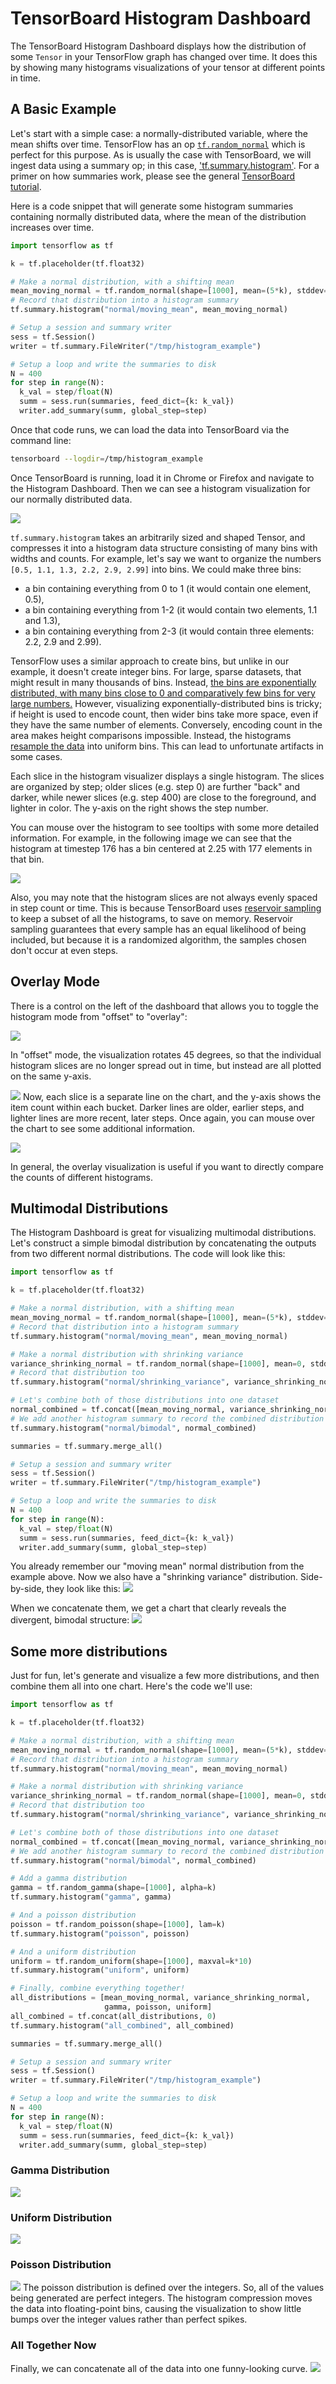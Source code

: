 # TensorBoard Histogram Dashboard

The TensorBoard Histogram Dashboard displays how the distribution of some
`Tensor` in your TensorFlow graph has changed over time. It does this by showing
many histograms visualizations of your tensor at different points in time.

## A Basic Example

Let's start with a simple case: a normally-distributed variable, where the mean
shifts over time.
TensorFlow has an op
[`tf.random_normal`](https://www.tensorflow.org/api_docs/python/tf/random_normal)
which is perfect for this purpose. As is usually the case with TensorBoard, we
will ingest data using a summary op; in this case,
['tf.summary.histogram'](https://www.tensorflow.org/api_docs/python/tf/summary/histogram).
For a primer on how summaries work, please see the general
[TensorBoard tutorial](https://www.tensorflow.org/get_started/summaries_and_tensorboard).

Here is a code snippet that will generate some histogram summaries containing
normally distributed data, where the mean of the distribution increases over
time.

```python
import tensorflow as tf

k = tf.placeholder(tf.float32)

# Make a normal distribution, with a shifting mean
mean_moving_normal = tf.random_normal(shape=[1000], mean=(5*k), stddev=1)
# Record that distribution into a histogram summary
tf.summary.histogram("normal/moving_mean", mean_moving_normal)

# Setup a session and summary writer
sess = tf.Session()
writer = tf.summary.FileWriter("/tmp/histogram_example")

# Setup a loop and write the summaries to disk
N = 400
for step in range(N):
  k_val = step/float(N)
  summ = sess.run(summaries, feed_dict={k: k_val})
  writer.add_summary(summ, global_step=step)
```

Once that code runs, we can load the data into TensorBoard via the command line:


```sh
tensorboard --logdir=/tmp/histogram_example
```

Once TensorBoard is running, load it in Chrome or Firefox and navigate to the
Histogram Dashboard. Then we can see a histogram visualization for our normally
distributed data.

![](https://www.tensorflow.org/images/tensorboard/histogram_dashboard/1_moving_mean.png)

`tf.summary.histogram` takes an arbitrarily sized and shaped Tensor, and
compresses it into a histogram data structure consisting of many bins with
widths and counts. For example, let's say we want to organize the numbers
`[0.5, 1.1, 1.3, 2.2, 2.9, 2.99]` into bins. We could make three bins:
* a bin
containing everything from 0 to 1 (it would contain one element, 0.5),
* a bin
containing everything from 1-2 (it would contain two elements, 1.1 and 1.3),
* a bin containing everything from 2-3 (it would contain three elements: 2.2,
2.9 and 2.99).

TensorFlow uses a similar approach to create bins, but unlike in our example, it
doesn't create integer bins. For large, sparse datasets, that might result in
many thousands of bins.
Instead, [the bins are exponentially distributed, with many bins close to 0 and
comparatively few bins for very large numbers.](https://github.com/tensorflow/tensorflow/blob/c8b59c046895fa5b6d79f73e0b5817330fcfbfc1/tensorflow/core/lib/histogram/histogram.cc#L28)
However, visualizing exponentially-distributed bins is tricky; if height is used
to encode count, then wider bins take more space, even if they have the same
number of elements. Conversely, encoding count in the area makes height
comparisons impossible. Instead, the histograms [resample the data](https://github.com/tensorflow/tensorflow/blob/17c47804b86e340203d451125a721310033710f1/tensorflow/tensorboard/components/tf_backend/backend.ts#L400)
into uniform bins. This can lead to unfortunate artifacts in some cases.

Each slice in the histogram visualizer displays a single histogram.
The slices are organized by step;
older slices (e.g. step 0) are further "back" and darker, while newer slices
(e.g. step 400) are close to the foreground, and lighter in color.
The y-axis on the right shows the step number.

You can mouse over the histogram to see tooltips with some more detailed
information. For example, in the following image we can see that the histogram
at timestep 176 has a bin centered at 2.25 with 177 elements in that bin.

![](https://www.tensorflow.org/images/tensorboard/histogram_dashboard/2_moving_mean_tooltip.png)

Also, you may note that the histogram slices are not always evenly spaced in
step count or time. This is because TensorBoard uses
[reservoir sampling](https://en.wikipedia.org/wiki/Reservoir_sampling) to keep a
subset of all the histograms, to save on memory. Reservoir sampling guarantees
that every sample has an equal likelihood of being included, but because it is
a randomized algorithm, the samples chosen don't occur at even steps.

## Overlay Mode

There is a control on the left of the dashboard that allows you to toggle the
histogram mode from "offset" to "overlay":

![](https://www.tensorflow.org/images/tensorboard/histogram_dashboard/3_overlay_offset.png)

In "offset" mode, the visualization rotates 45 degrees, so that the individual
histogram slices are no longer spread out in time, but instead are all plotted
on the same y-axis.

![](https://www.tensorflow.org/images/tensorboard/histogram_dashboard/4_overlay.png)
Now, each slice is a separate line on the chart, and the y-axis shows the item
count within each bucket. Darker lines are older, earlier steps, and lighter
lines are more recent, later steps. Once again, you can mouse over the chart to
see some additional information.

![](https://www.tensorflow.org/images/tensorboard/histogram_dashboard/5_overlay_tooltips.png)

In general, the overlay visualization is useful if you want to directly compare
the counts of different histograms.

## Multimodal Distributions

The Histogram Dashboard is great for visualizing multimodal
distributions. Let's construct a simple bimodal distribution by concatenating
the outputs from two different normal distributions. The code will look like
this:

```python
import tensorflow as tf

k = tf.placeholder(tf.float32)

# Make a normal distribution, with a shifting mean
mean_moving_normal = tf.random_normal(shape=[1000], mean=(5*k), stddev=1)
# Record that distribution into a histogram summary
tf.summary.histogram("normal/moving_mean", mean_moving_normal)

# Make a normal distribution with shrinking variance
variance_shrinking_normal = tf.random_normal(shape=[1000], mean=0, stddev=1-(k))
# Record that distribution too
tf.summary.histogram("normal/shrinking_variance", variance_shrinking_normal)

# Let's combine both of those distributions into one dataset
normal_combined = tf.concat([mean_moving_normal, variance_shrinking_normal], 0)
# We add another histogram summary to record the combined distribution
tf.summary.histogram("normal/bimodal", normal_combined)

summaries = tf.summary.merge_all()

# Setup a session and summary writer
sess = tf.Session()
writer = tf.summary.FileWriter("/tmp/histogram_example")

# Setup a loop and write the summaries to disk
N = 400
for step in range(N):
  k_val = step/float(N)
  summ = sess.run(summaries, feed_dict={k: k_val})
  writer.add_summary(summ, global_step=step)
```

You already remember our "moving mean" normal distribution from the example
above. Now we also have a "shrinking variance" distribution. Side-by-side, they
look like this:
![](https://www.tensorflow.org/images/tensorboard/histogram_dashboard/6_two_distributions.png)

When we concatenate them, we get a chart that clearly reveals the divergent,
bimodal structure:
![](https://www.tensorflow.org/images/tensorboard/histogram_dashboard/7_bimodal.png)

## Some more distributions

Just for fun, let's generate and visualize a few more distributions, and then
combine them all into one chart. Here's the code we'll use:

```python
import tensorflow as tf

k = tf.placeholder(tf.float32)

# Make a normal distribution, with a shifting mean
mean_moving_normal = tf.random_normal(shape=[1000], mean=(5*k), stddev=1)
# Record that distribution into a histogram summary
tf.summary.histogram("normal/moving_mean", mean_moving_normal)

# Make a normal distribution with shrinking variance
variance_shrinking_normal = tf.random_normal(shape=[1000], mean=0, stddev=1-(k))
# Record that distribution too
tf.summary.histogram("normal/shrinking_variance", variance_shrinking_normal)

# Let's combine both of those distributions into one dataset
normal_combined = tf.concat([mean_moving_normal, variance_shrinking_normal], 0)
# We add another histogram summary to record the combined distribution
tf.summary.histogram("normal/bimodal", normal_combined)

# Add a gamma distribution
gamma = tf.random_gamma(shape=[1000], alpha=k)
tf.summary.histogram("gamma", gamma)

# And a poisson distribution
poisson = tf.random_poisson(shape=[1000], lam=k)
tf.summary.histogram("poisson", poisson)

# And a uniform distribution
uniform = tf.random_uniform(shape=[1000], maxval=k*10)
tf.summary.histogram("uniform", uniform)

# Finally, combine everything together!
all_distributions = [mean_moving_normal, variance_shrinking_normal,
                     gamma, poisson, uniform]
all_combined = tf.concat(all_distributions, 0)
tf.summary.histogram("all_combined", all_combined)

summaries = tf.summary.merge_all()

# Setup a session and summary writer
sess = tf.Session()
writer = tf.summary.FileWriter("/tmp/histogram_example")

# Setup a loop and write the summaries to disk
N = 400
for step in range(N):
  k_val = step/float(N)
  summ = sess.run(summaries, feed_dict={k: k_val})
  writer.add_summary(summ, global_step=step)
```
### Gamma Distribution
![](https://www.tensorflow.org/images/tensorboard/histogram_dashboard/8_gamma.png)

### Uniform Distribution
![](https://www.tensorflow.org/images/tensorboard/histogram_dashboard/9_uniform.png)

### Poisson Distribution
![](https://www.tensorflow.org/images/tensorboard/histogram_dashboard/10_poisson.png)
The poisson distribution is defined over the integers. So, all of the values
being generated are perfect integers. The histogram compression moves the data
into floating-point bins, causing the visualization to show little
bumps over the integer values rather than perfect spikes.

### All Together Now
Finally, we can concatenate all of the data into one funny-looking curve.
![](https://www.tensorflow.org/images/tensorboard/histogram_dashboard/11_all_combined.png)
